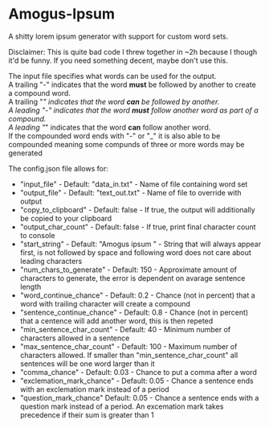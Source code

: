 # Amogus-Ipsum
A shitty lorem ipsum generator with support for custom word sets.

Disclaimer: This is quite bad code I threw together in ~2h because I though it'd be funny. If you need something decent, maybe don't use this.

The input file specifies what words can be used for the output.  
A trailing "-" indicates that the word __must__ be followed by another to create a compound word.  
A trailing "_" indicates that the word __can__ be followed by another.  
A leading "-" indicates that the word __must__ follow another word as part of a compound.  
A leading "_" indicates that the word __can__ follow another word.  
If the compounded word ends with "-" or "_" it is also able to be compounded meaning some compunds of three or more words may be generated

The config.json file allows for:
* "input_file" - Default: "data_in.txt" - Name of file containing word set
* "output_file" - Default: "text_out.txt" - Name of file to override with output
* "copy_to_clipboard" - Default: false - If true, the output will additionally be copied to your clipboard
* "output_char_count" - Default: false - If true, print final character count to console
* "start_string" - Default: "Amogus ipsum " - String that will always appear first, is not followed by space and following word does not care about leading characters
* "num_chars_to_generate" - Default: 150 - Approximate amount of characters to generate, the error is dependent on avarage sentence length
* "word_continue_chance" - Default: 0.2 - Chance (not in percent) that a word with trailing character will create a compound
* "sentence_continue_chance" - Default: 0.8 - Chance (not in percent) that a centence will add another word, this is then repeted
* "min_sentence_char_count" - Default: 40 - Minimum number of characters allowed in a sentence
* "max_sentence_char_count" - Default: 100 - Maximum number of characters allowed. If smaller than "min_sentence_char_count" all sentences will be one word larger than it
* "comma_chance" - Default: 0.03 - Chance to put a comma after a word
* "exclemation_mark_chance" - Default: 0.05 - Chance a sentence ends with an exclemation mark instead of a period
* "question_mark_chance" Default: 0.05 - Chance a sentence ends with a question mark instead of a period. An excemation mark takes precedence if their sum is greater than 1
